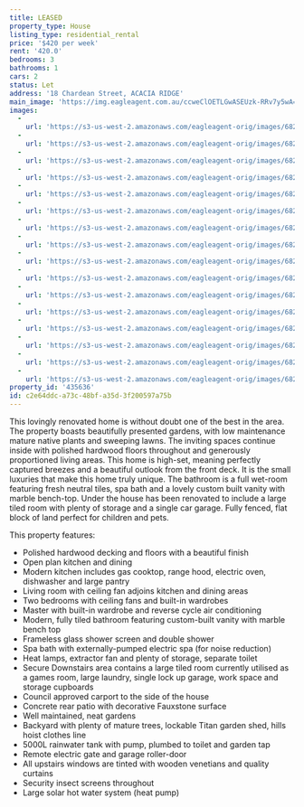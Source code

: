 ```yaml
---
title: LEASED
property_type: House
listing_type: residential_rental
price: '$420 per week'
rent: '420.0'
bedrooms: 3
bathrooms: 1
cars: 2
status: Let
address: '18 Chardean Street, ACACIA RIDGE'
main_image: 'https://img.eagleagent.com.au/ccweClOETLGwASEUzk-RRv7y5wA=/1280x854/smart/https://s3-us-west-2.amazonaws.com/eagleagent-orig/images/6826295/416485193-image-M.jpg'
images:
  -
    url: 'https://s3-us-west-2.amazonaws.com/eagleagent-orig/images/6826310/416485193-image-P.jpg'
  -
    url: 'https://s3-us-west-2.amazonaws.com/eagleagent-orig/images/6826309/416485193-image-O.jpg'
  -
    url: 'https://s3-us-west-2.amazonaws.com/eagleagent-orig/images/6826308/416485193-image-N.jpg'
  -
    url: 'https://s3-us-west-2.amazonaws.com/eagleagent-orig/images/6826307/416485193-image-L.jpg'
  -
    url: 'https://s3-us-west-2.amazonaws.com/eagleagent-orig/images/6826306/416485193-image-K.jpg'
  -
    url: 'https://s3-us-west-2.amazonaws.com/eagleagent-orig/images/6826305/416485193-image-J.jpg'
  -
    url: 'https://s3-us-west-2.amazonaws.com/eagleagent-orig/images/6826304/416485193-image-I.jpg'
  -
    url: 'https://s3-us-west-2.amazonaws.com/eagleagent-orig/images/6826303/416485193-image-H.jpg'
  -
    url: 'https://s3-us-west-2.amazonaws.com/eagleagent-orig/images/6826302/416485193-image-G.jpg'
  -
    url: 'https://s3-us-west-2.amazonaws.com/eagleagent-orig/images/6826301/416485193-image-F.jpg'
  -
    url: 'https://s3-us-west-2.amazonaws.com/eagleagent-orig/images/6826300/416485193-image-E.jpg'
  -
    url: 'https://s3-us-west-2.amazonaws.com/eagleagent-orig/images/6826299/416485193-image-D.jpg'
  -
    url: 'https://s3-us-west-2.amazonaws.com/eagleagent-orig/images/6826298/416485193-image-C.jpg'
  -
    url: 'https://s3-us-west-2.amazonaws.com/eagleagent-orig/images/6826297/416485193-image-B.jpg'
  -
    url: 'https://s3-us-west-2.amazonaws.com/eagleagent-orig/images/6826296/416485193-image-A.jpg'
  -
    url: 'https://s3-us-west-2.amazonaws.com/eagleagent-orig/images/6826295/416485193-image-M.jpg'
property_id: '435636'
id: c2e64ddc-a73c-48bf-a35d-3f200597a75b
---
```

This lovingly renovated home is without doubt one of the best in the area. The property boasts beautifully presented gardens, with low maintenance mature native plants and sweeping lawns. The inviting spaces continue inside with polished hardwood floors throughout and generously proportioned living areas. This home is high-set, meaning perfectly captured breezes and a beautiful outlook from the front deck. It is the small luxuries that make this home truly unique. The bathroom is a full wet-room featuring fresh neutral tiles, spa bath and a lovely custom built vanity with marble bench-top. Under the house has been renovated to include a large tiled room with plenty of storage and a single car garage. Fully fenced, flat block of land perfect for children and pets.

This property features:
* Polished hardwood decking and floors with a beautiful finish
* Open plan kitchen and dining
* Modern kitchen includes gas cooktop, range hood, electric oven, dishwasher and large pantry
* Living room with ceiling fan adjoins kitchen and dining areas
* Two bedrooms with ceiling fans and built-in wardrobes
* Master with built-in wardrobe and reverse cycle air conditioning
* Modern, fully tiled bathroom featuring custom-built vanity with marble bench top
* Frameless glass shower screen and double shower
* Spa bath with externally-pumped electric spa (for noise reduction)
* Heat lamps, extractor fan and plenty of storage, separate toilet
* Secure Downstairs area contains a large tiled room currently utilised as a games room, large laundry, single lock up garage, work space and storage cupboards
* Council approved carport to the side of the house
* Concrete rear patio with decorative Fauxstone surface
* Well maintained, neat gardens
* Backyard with plenty of mature trees, lockable Titan garden shed, hills hoist clothes line
* 5000L rainwater tank with pump, plumbed to toilet and garden tap
* Remote electric gate and garage roller-door
* All upstairs windows are tinted with wooden venetians and quality curtains
* Security insect screens throughout
* Large solar hot water system (heat pump)